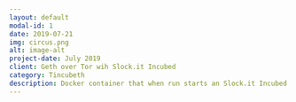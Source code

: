 ```yaml
---
layout: default
modal-id: 1
date: 2019-07-21
img: circus.png
alt: image-alt
project-date: July 2019
client: Geth over Tor wih Slock.it Incubed
category: Tincubeth
description: Docker container that when run starts an Slock.it Incubed Server on the Görli Testnet using the private key of a demo Ethereum account, a Geth (Go Ethereum) Blockchain Client Node on the Görli Testnet, and a Tor Network Service. The Docker container is configured so that the Incubed Service exposes port 9050 over TCP that is only accessible to the Tor Network Service as a Socks Proxy since we do not want to map any ports to the host machine.
---
```

